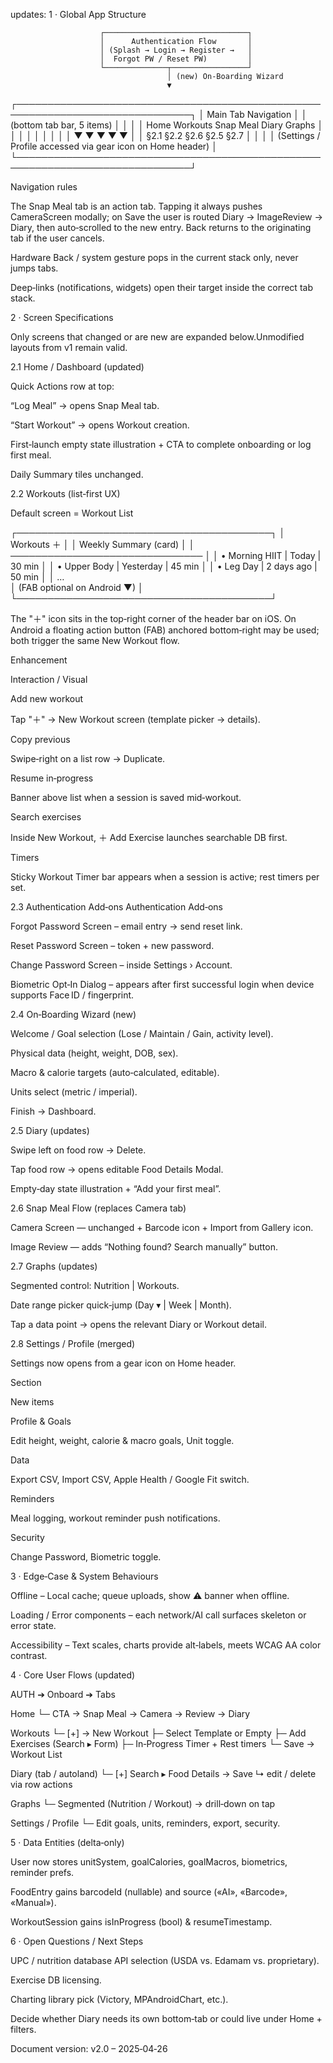 

updates: 
1 · Global App Structure

                        ┌────────────────────────────────┐
                        │      Authentication Flow       │
                        │ (Splash → Login → Register →   │
                        │  Forgot PW / Reset PW)         │
                        └──────────────┬─────────────────┘
                                       │ (new) On‑Boarding Wizard
                                       ▼
┌──────────────────────────────────────────────────────────────────────────────┐
│                            Main Tab Navigation                              │
│                       (bottom tab bar, 5 items)                            │
│                                                                              │
│  Home   Workouts   Snap Meal   Diary   Graphs                                │
│  │       │          │           │       │                                    │
│  ▼       ▼          ▼           ▼       ▼                                    │
│  §2.1    §2.2       §2.6        §2.5    §2.7                                  │
│                                                                              │
│  (Settings / Profile accessed via gear icon on Home header)                  │
└──────────────────────────────────────────────────────────────────────────────┘

Navigation rules

The Snap Meal tab is an action tab. Tapping it always pushes CameraScreen modally; on Save the user is routed Diary → ImageReview → Diary, then auto‑scrolled to the new entry. Back returns to the originating tab if the user cancels.

Hardware Back / system gesture pops in the current stack only, never jumps tabs.

Deep‑links (notifications, widgets) open their target inside the correct tab stack.

2 · Screen Specifications

Only screens that changed or are new are expanded below.Unmodified layouts from v1 remain valid.

2.1 Home / Dashboard (updated)

Quick Actions row at top:

“Log Meal” → opens Snap Meal tab.

“Start Workout” → opens Workout creation.

First‑launch empty state illustration + CTA to complete onboarding or log first meal.

Daily Summary tiles unchanged.

2.2 Workouts (list‑first UX)

Default screen = Workout List

┌─────────────────────────────────────────┐
│  Workouts                ＋             │
│  Weekly Summary  (card)                 │
│  ───────────────────────────────        │
│  • Morning HIIT  | Today  | 30 min      │
│  • Upper Body    | Yesterday | 45 min   │
│  • Leg Day       | 2 days ago | 50 min  │
│  …                                          
│  (FAB optional on Android ▼)            │
└─────────────────────────────────────────┘

The "＋" icon sits in the top‑right corner of the header bar on iOS. On Android a floating action button (FAB) anchored bottom‑right may be used; both trigger the same New Workout flow.

Enhancement

Interaction / Visual

Add new workout

Tap "＋" → New Workout screen (template picker → details).

Copy previous

Swipe‑right on a list row → Duplicate.

Resume in‑progress

Banner above list when a session is saved mid‑workout.

Search exercises

Inside New Workout, ＋ Add Exercise launches searchable DB first.

Timers

Sticky Workout Timer bar appears when a session is active; rest timers per set.

2.3 Authentication Add‑ons Authentication Add‑ons

Forgot Password Screen – email entry → send reset link.

Reset Password Screen – token + new password.

Change Password Screen – inside Settings › Account.

Biometric Opt‑In Dialog – appears after first successful login when device supports Face ID / fingerprint.

2.4 On‑Boarding Wizard (new)

Welcome / Goal selection (Lose / Maintain / Gain, activity level).

Physical data (height, weight, DOB, sex).

Macro & calorie targets (auto‑calculated, editable).

Units select (metric / imperial).

Finish → Dashboard.

2.5 Diary (updates)

Swipe left on food row → Delete.

Tap food row → opens editable Food Details Modal.

Empty‑day state illustration + “Add your first meal”.

2.6 Snap Meal Flow (replaces Camera tab)

Camera Screen — unchanged + Barcode icon + Import from Gallery icon.

Image Review — adds “Nothing found? Search manually” button.

2.7 Graphs (updates)

Segmented control: Nutrition | Workouts.

Date range picker quick‑jump (Day ▾ | Week | Month).

Tap a data point → opens the relevant Diary or Workout detail.

2.8 Settings / Profile (merged)

Settings now opens from a gear icon on Home header.

Section

New items

Profile & Goals

Edit height, weight, calorie & macro goals, Unit toggle.

Data

Export CSV, Import CSV, Apple Health / Google Fit switch.

Reminders

Meal logging, workout reminder push notifications.

Security

Change Password, Biometric toggle.

3 · Edge‑Case & System Behaviours

Offline – Local cache; queue uploads, show ⚠ banner when offline.

Loading / Error components – each network/AI call surfaces skeleton or error state.

Accessibility – Text scales, charts provide alt‑labels, meets WCAG AA color contrast.

4 · Core User Flows (updated)

AUTH ➔ Onboard ➔ Tabs

Home
 └─ CTA → Snap Meal → Camera → Review → Diary

Workouts
 └─ [+]   → New Workout
            ├─ Select Template or Empty
            ├─ Add Exercises (Search ▸ Form)
            ├─ In‑Progress Timer + Rest timers
            └─ Save → Workout List

Diary (tab / autoland)
 └─ [+] Search ▸ Food Details → Save
   ↳ edit / delete via row actions

Graphs
 └─ Segmented (Nutrition / Workout)  → drill‑down on tap

Settings / Profile
 └─ Edit goals, units, reminders, export, security.

5 · Data Entities (delta‑only)

User now stores unitSystem, goalCalories, goalMacros, biometrics, reminder prefs.

FoodEntry gains barcodeId (nullable) and source («AI», «Barcode», «Manual»).

WorkoutSession gains isInProgress (bool) & resumeTimestamp.

6 · Open Questions / Next Steps

UPC / nutrition database API selection (USDA vs. Edamam vs. proprietary).

Exercise DB licensing.

Charting library pick (Victory, MPAndroidChart, etc.).

Decide whether Diary needs its own bottom‑tab or could live under Home + filters.

Document version: v2.0 – 2025‑04‑26

